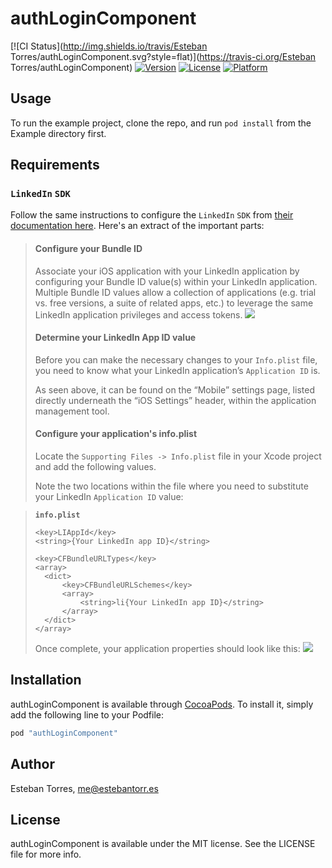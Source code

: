 # authLoginComponent

[![CI Status](http://img.shields.io/travis/Esteban Torres/authLoginComponent.svg?style=flat)](https://travis-ci.org/Esteban Torres/authLoginComponent)
[![Version](https://img.shields.io/cocoapods/v/authLoginComponent.svg?style=flat)](http://cocoapods.org/pods/authLoginComponent)
[![License](https://img.shields.io/cocoapods/l/authLoginComponent.svg?style=flat)](http://cocoapods.org/pods/authLoginComponent)
[![Platform](https://img.shields.io/cocoapods/p/authLoginComponent.svg?style=flat)](http://cocoapods.org/pods/authLoginComponent)

## Usage

To run the example project, clone the repo, and run `pod install` from the Example directory first.

## Requirements

### `LinkedIn` `SDK`

Follow the same instructions to configure the `LinkedIn` `SDK` from [their documentation here](https://developer.linkedin.com/docs/ios-sdk).
Here's an extract of the important parts:

>#### Configure your Bundle ID
>
>Associate your iOS application with your LinkedIn application by configuring your Bundle ID value(s) within your LinkedIn application.  Multiple Bundle ID values allow a collection of applications (e.g. trial vs. free versions, a suite of related apps, etc.) to leverage the same LinkedIn application privileges and access tokens.
>![](https://content.linkedin.com/content/dam/developer/global/en_US/site/img/ios-bundle-ids.png)
>
>#### Determine your LinkedIn App ID value
>
>Before you can make the necessary changes to your `Info.plist` file, you need to know what your LinkedIn application’s `Application ID` is.
>
>As seen above, it can be found on the “Mobile” settings page, listed directly underneath the “iOS Settings” header, within the application management tool.
>
>#### Configure your application's info.plist
>
>Locate the `Supporting Files -> Info.plist` file in your Xcode project and add the following values.
>
>Note the two locations within the file where you need to substitute your LinkedIn `Application ID` value:

>**`info.plist`**
>```plist
><key>LIAppId</key>
><string>{Your LinkedIn app ID}</string>
>
><key>CFBundleURLTypes</key>
><array>
>	<dict>
>		<key>CFBundleURLSchemes</key>
>		<array>
>			<string>li{Your LinkedIn app ID}</string>
>		</array>
>	</dict>
></array>
>```
>
>Once complete, your application properties should look like this:
>![](https://content.linkedin.com/content/dam/developer/global/en_US/site/img/xcode-application-properties.png)

## Installation

authLoginComponent is available through [CocoaPods](http://cocoapods.org). To install
it, simply add the following line to your Podfile:

```ruby
pod "authLoginComponent"
```

## Author

Esteban Torres, me@estebantorr.es

## License

authLoginComponent is available under the MIT license. See the LICENSE file for more info.
